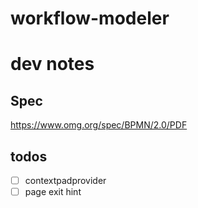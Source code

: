 # workflow-modeler

# dev notes

## Spec

https://www.omg.org/spec/BPMN/2.0/PDF

## todos

* [ ] contextpadprovider
* [ ] page exit hint
